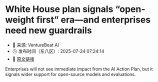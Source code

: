 # White House plan signals “open-weight first” era—and enterprises need new guardrails
- 📅 来源: VentureBeat AI
- 🕒 发布时间（东八区）: 2025-07-24 07:24:14
- 🔗 [原文链接](https://venturebeat.com/ai/white-house-plan-signals-open-weight-first-era-and-enterprises-need-new-guardrails/)

Enterprises will not see immediate impact from the AI Action Plan, but it signals wider support for open-source models and evaluations.